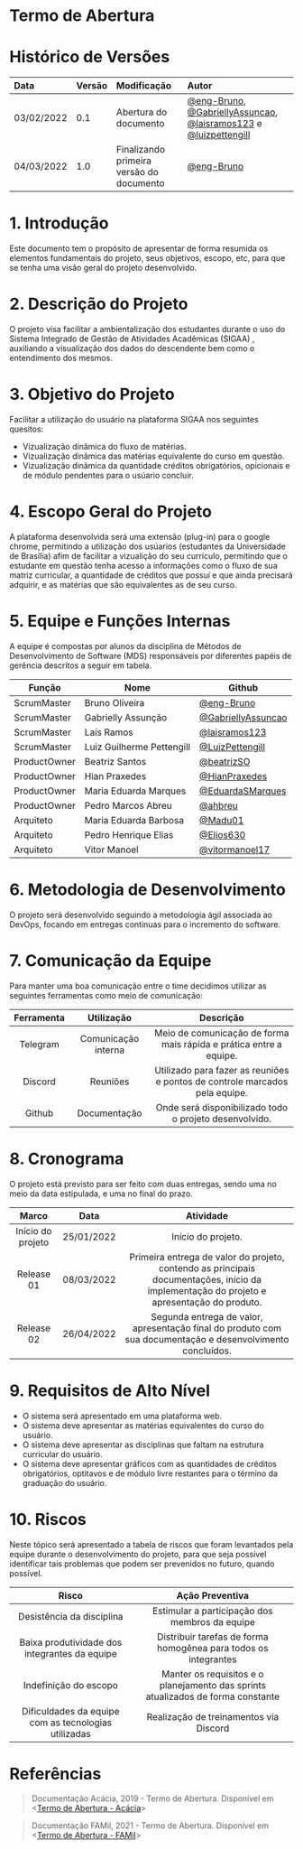 # Termo de Abertura

# Histórico de Versões

| Data       | Versão | Modificação                              | Autor                                                                                                                                                                                                           |
| :--------- | :----- | :--------------------------------------- | :-------------------------------------------------------------------------------------------------------------------------------------------------------------------------------------------------------------- |
| 03/02/2022 | 0.1    | Abertura do documento                    | [@eng-Bruno](https://github.com/eng-Bruno), [@GabriellyAssuncao](https://github.com/GabriellyAssuncao), [@laisramos123](https://github.com/laisramos123) e [@luizpettengill](https://github.com/luizpettengill) |
| 04/03/2022 | 1.0    | Finalizando primeira versão do documento | [@eng-Bruno](https://github.com/eng-Bruno)                                                                                                                                                                      |

# 1. Introdução

Este documento tem o propósito de apresentar de forma resumida os elementos fundamentais do projeto, seus objetivos, escopo, etc, para que se tenha uma visão geral do projeto desenvolvido.

# 2. Descrição do Projeto

O projeto visa facilitar a ambientalização dos estudantes durante o uso do Sistema Integrado de Gestão de Atividades Acadêmicas (SIGAA) , auxiliando a visualização dos dados do descendente bem como o entendimento dos mesmos.

# 3. Objetivo do Projeto

Facilitar a utilização do usuário na plataforma SIGAA nos seguintes quesitos:

- Vizualização dinâmica do fluxo de matérias.
- Vizualização dinâmica das matérias equivalente do curso em questão.
- Vizualização dinâmica da quantidade créditos obrigatórios, opicionais e de módulo pendentes para o usúario concluir.

# 4. Escopo Geral do Projeto

A plataforma desenvolvida será uma extensão (plug-in) para o google chrome, permitindo a utilização dos usúarios (estudantes da Universidade de Brasília) afim de facilitar a vizualição do seu currículo, permitindo que o estudante em questão tenha acesso a informações como o fluxo de sua matriz curricular, a quantidade de créditos que possuí e que ainda precisará adquirir, e as matérias que são equivalentes as de seu curso.

# 5. Equipe e Funções Internas

A equipe é compostas por alunos da disciplina de Métodos de Desenvolvimento de Software (MDS) responsáveis por diferentes papéis de gerência descritos a seguir em tabela.

| Função       | Nome                      | Github                                                     |
| ------------ | ------------------------- | ---------------------------------------------------------- |
| ScrumMaster  | Bruno Oliveira            | [@eng-Bruno](https://github.com/eng-Bruno)                 |
| ScrumMaster  | Gabrielly Assunção        | [@GabriellyAssuncao](https://github.com/GabriellyAssuncao) |
| ScrumMaster  | Laís Ramos                | [@laisramos123](https://github.com/laisramos123)           |
| ScrumMaster  | Luiz Guilherme Pettengill | [@LuizPettengill](https://github.com/LuizPettengill)       |
| ProductOwner | Beatriz Santos            | [@beatrizSO](https://github.com/beatrizSO)                 |
| ProductOwner | Hian Praxedes             | [@HianPraxedes](https://github.com/HianPraxedes)           |
| ProductOwner | Maria Eduarda Marques     | [@EduardaSMarques](https://github.com/EduardaSMarques)     |
| ProductOwner | Pedro Marcos Abreu        | [@ahbreu](https://github.com/ahbreu)                       |
| Arquiteto    | Maria Eduarda Barbosa     | [@Madu01](https://github.com/Madu01)                       |
| Arquiteto    | Pedro Henrique Elias      | [@Elios630](https://github.com/Elios630)                   |
| Arquiteto    | Vitor Manoel              | [@vitormanoel17](https://github.com/vitormanoel17)         |

# 6. Metodologia de Desenvolvimento

O projeto será desenvolvido seguindo a metodologia ágil associada ao DevOps, focando em entregas continuas para o incremento do software.

# 7. Comunicação da Equipe

Para manter uma boa comunicação entre o time decidimos utilizar as seguintes ferramentas como meio de comunicação:

| Ferramenta |     Utilização      |                                  Descrição                                  |
| :--------: | :-----------------: | :-------------------------------------------------------------------------: |
|  Telegram  | Comunicação interna |     Meio de comunicação de forma mais rápida e prática entre a equipe.      |
|  Discord   |      Reuniões       | Utilizado para fazer as reuniões e pontos de controle marcados pela equipe. |
|   Github   |    Documentação     |           Onde será disponibilizado todo o projeto desenvolvido.            |

# 8. Cronograma

O projeto está previsto para ser feito com duas entregas, sendo uma no meio da data estipulada, e uma no final do prazo.

|       Marco       |    Data    |                                                                 Atividade                                                                 |
| :---------------: | :--------: | :---------------------------------------------------------------------------------------------------------------------------------------: |
| Início do projeto | 25/01/2022 |                                                            Início do projeto.                                                             |
|    Release 01     | 08/03/2022 | Primeira entrega de valor do projeto, contendo as principais documentações, início da implementação do projeto e apresentação do produto. |
|    Release 02     | 26/04/2022 |                Segunda entrega de valor, apresentação final do produto com sua documentação e desenvolvimento concluídos.                 |

# 9. Requisitos de Alto Nível

- O sistema será apresentado em uma plataforma web.
- O sistema deve apresentar as matérias equivalentes do curso do usuário.
- O sistema deve apresentar as disciplinas que faltam na estrutura curricular do usuário.
- O sistema deve apresentar gráficos com as quantidades de créditos obrigatórios, optitavos e de módulo livre restantes para o término da graduação do usuário.

# 10. Riscos

Neste tópico será apresentado a tabela de riscos que foram levantados pela equipe durante o desenvolvimento do projeto, para que seja possível identificar tais problemas que podem ser prevenidos no futuro, quando possível.

|                      **Risco**                       |                               **Ação Preventiva**                                |
| :--------------------------------------------------: | :------------------------------------------------------------------------------: |
|              Desistência da disciplina               |                  Estimular a participação dos membros da equipe                  |
|    Baixa produtividade dos integrantes da equipe     |         Distribuir tarefas de forma homogênea para todos os integrantes          |
|                Indefinição do escopo                 | Manter os requisitos e o planejamento das sprints atualizados de forma constante |
| Dificuldades da equipe com as tecnologias utilizadas |                      Realização de treinamentos via Discord                      |

# Referências

> Documentação Acácia, 2019 - Termo de Abertura. Disponível em <[Termo de Abertura - Acácia](https://github.com/fga-eps-mds/2019.2-Acacia/blob/develop/docs/project_charter.md)>

> Documentação FAMil, 2021 - Termo de Abertura. Disponível em <[Termo de Abertura - FAMil](https://fga-eps-mds.github.io/2021-1-hospitalar/#/produto/tap/tap)>
